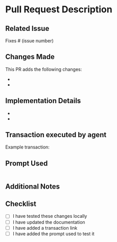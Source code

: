 # Pull Request Description

## Related Issue
Fixes # (issue number)

## Changes Made
This PR adds the following changes:
<!-- List the key changes made in this PR -->
- 
- 
  
## Implementation Details
<!-- Provide technical details about the implementation -->
- 
- 

## Transaction executed by agent 
<!-- If applicable, provide example usage, transactions, or screenshots -->
Example transaction: 

## Prompt Used
<!-- If relevant, include the prompt or configuration used -->
```
```

## Additional Notes
<!-- Any additional information that reviewers should know -->

## Checklist
- [ ] I have tested these changes locally
- [ ] I have updated the documentation
- [ ] I have added a transaction link
- [ ] I have added the prompt used to test it 
